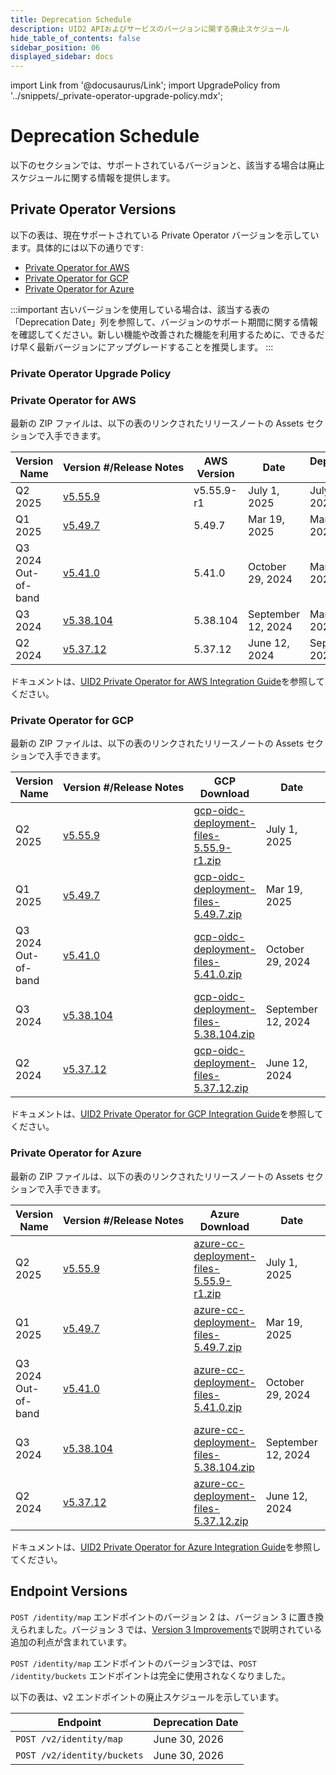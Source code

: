 ```yaml
---
title: Deprecation Schedule
description: UID2 APIおよびサービスのバージョンに関する廃止スケジュール
hide_table_of_contents: false
sidebar_position: 06
displayed_sidebar: docs
---
```


import Link from '@docusaurus/Link';
import UpgradePolicy from '../snippets/_private-operator-upgrade-policy.mdx';

# Deprecation Schedule

以下のセクションでは、サポートされているバージョンと、該当する場合は廃止スケジュールに関する情報を提供します。

## Private Operator Versions

以下の表は、現在サポートされている Private Operator バージョンを示しています。具体的には以下の通りです:
- [Private Operator for AWS](#private-operator-for-aws)
- [Private Operator for GCP](#private-operator-for-gcp)
- [Private Operator for Azure](#private-operator-for-azure)
<!-- - [Private Operator for AKS](#private-operator-for-aks) -->

:::important
古いバージョンを使用している場合は、該当する表の「Deprecation Date」列を参照して、バージョンのサポート期間に関する情報を確認してください。新しい機能や改善された機能を利用するために、できるだけ早く最新バージョンにアップグレードすることを推奨します。
:::

### Private Operator Upgrade Policy

<UpgradePolicy />

### Private Operator for AWS

最新の ZIP ファイルは、以下の表のリンクされたリリースノートの Assets セクションで入手できます。

| Version Name | Version&nbsp;#/Release&nbsp;Notes | AWS Version | Date | Deprecation Date |
| ------- | ------ | ------ | ------ | ------ |
| Q2 2025 | [v5.55.9](https://github.com/IABTechLab/uid2-operator/releases/tag/v5.55.9-r1) | v5.55.9-r1 | July 1, 2025 | July 1, 2026 |
| Q1 2025 | [v5.49.7](https://github.com/IABTechLab/uid2-operator/releases/tag/v5.49.7) | 5.49.7 | Mar 19, 2025 | Mar 31, 2026 |
| Q3 2024 Out-of-band | [v5.41.0](https://github.com/IABTechLab/uid2-operator/releases/tag/v5.41.0) | 5.41.0 | October 29, 2024 | Mar 31, 2026 |
| Q3 2024 | [v5.38.104](https://github.com/IABTechLab/uid2-operator/releases/tag/v5.38.104) | 5.38.104 | September 12, 2024 | Mar 31, 2026 |
| Q2 2024 | [v5.37.12](https://github.com/IABTechLab/uid2-operator/releases/tag/v5.37.12) | 5.37.12 | June 12, 2024 | Sep 30, 2025 |

ドキュメントは、[UID2 Private Operator for AWS Integration Guide](../guides/operator-guide-aws-marketplace.md)を参照してください。

### Private Operator for GCP

最新の ZIP ファイルは、以下の表のリンクされたリリースノートの Assets セクションで入手できます。

| Version Name | Version&nbsp;#/Release&nbsp;Notes | GCP Download | Date | Deprecation Date |
| ------- | ------ | ------ | ------ | ------ |
| Q2 2025 | [v5.55.9](https://github.com/IABTechLab/uid2-operator/releases/tag/v5.55.9-r1) | [gcp-oidc-deployment-files-5.55.9-r1.zip](https://github.com/IABTechLab/uid2-operator/releases/download/v5.55.9-r1/gcp-oidc-deployment-files-5.55.9-r1.zip) | July 1, 2025 | July 1, 2026 | 
| Q1 2025 | [v5.49.7](https://github.com/IABTechLab/uid2-operator/releases/tag/v5.49.7) | [gcp-oidc-deployment-files-5.49.7.zip](https://github.com/IABTechLab/uid2-operator/releases/download/v5.49.7/gcp-oidc-deployment-files-5.49.7.zip) | Mar 19, 2025 | Mar 31, 2026 |
| Q3 2024 Out-of-band | [v5.41.0](https://github.com/IABTechLab/uid2-operator/releases/tag/v5.41.0) | [gcp-oidc-deployment-files-5.41.0.zip](https://github.com/IABTechLab/uid2-operator/releases/download/v5.41.0/gcp-oidc-deployment-files-5.41.0.zip) | October 29, 2024 | Mar 31, 2026 |
| Q3 2024 | [v5.38.104](https://github.com/IABTechLab/uid2-operator/releases/tag/v5.38.104) | [gcp-oidc-deployment-files-5.38.104.zip](https://github.com/IABTechLab/uid2-operator/releases/download/v5.38.104/gcp-oidc-deployment-files-5.38.104.zip) | September 12, 2024 | Mar 31, 2026 |
| Q2 2024 | [v5.37.12](https://github.com/IABTechLab/uid2-operator/releases/tag/v5.37.12) | [gcp-oidc-deployment-files-5.37.12.zip](https://github.com/IABTechLab/uid2-operator/releases/download/v5.37.12/gcp-oidc-deployment-files-5.37.12.zip) | June 12, 2024 | Sep 30, 2025 |

ドキュメントは、[UID2 Private Operator for GCP Integration Guide](../guides/operator-private-gcp-confidential-space.md)を参照してください。

### Private Operator for Azure

最新の ZIP ファイルは、以下の表のリンクされたリリースノートの Assets セクションで入手できます。

| Version Name | Version&nbsp;#/Release&nbsp;Notes | Azure Download | Date | Deprecation Date |
| ------- | ------ | ------ | ------ | ------ |
| Q2 2025 | [v5.55.9](https://github.com/IABTechLab/uid2-operator/releases/tag/v5.55.9-r1) | [azure-cc-deployment-files-5.55.9-r1.zip](https://github.com/IABTechLab/uid2-operator/releases/download/v5.55.9-r1/azure-cc-deployment-files-5.55.9-r1.zip) | July 1, 2025 | July 1, 2026 |
| Q1 2025 | [v5.49.7](https://github.com/IABTechLab/uid2-operator/releases/tag/v5.49.7) | [azure-cc-deployment-files-5.49.7.zip](https://github.com/IABTechLab/uid2-operator/releases/download/v5.49.7/azure-cc-deployment-files-5.49.7.zip) | Mar 19, 2025 | Mar 31, 2026 |
| Q3 2024 Out-of-band | [v5.41.0](https://github.com/IABTechLab/uid2-operator/releases/tag/v5.41.0) | [azure-cc-deployment-files-5.41.0.zip](https://github.com/IABTechLab/uid2-operator/releases/download/v5.41.0/azure-cc-deployment-files-5.41.0.zip) | October 29, 2024 | Mar 31, 2026 |
| Q3 2024 | [v5.38.104](https://github.com/IABTechLab/uid2-operator/releases/tag/v5.38.104) | [azure-cc-deployment-files-5.38.104.zip](https://github.com/IABTechLab/uid2-operator/releases/download/v5.38.104/azure-cc-deployment-files-5.38.104.zip) | September 12, 2024 | Mar 31, 2026 |
| Q2 2024 | [v5.37.12](https://github.com/IABTechLab/uid2-operator/releases/tag/v5.37.12) | [azure-cc-deployment-files-5.37.12.zip](https://github.com/IABTechLab/uid2-operator/releases/download/v5.37.12/azure-cc-deployment-files-5.37.12.zip) | June 12, 2024 | Sep 30, 2025 |

ドキュメントは、[UID2 Private Operator for Azure Integration Guide](../guides/operator-guide-azure-enclave.md)を参照してください。

<!-- ### Private Operator for AKS

The latest ZIP file is linked in the Release Notes column in the following table.

| AKS Version Name | Version&nbsp;#/Release&nbsp;Notes | AKS Download | Date | Deprecation Date |
| ------- | ------ | ------ | ------ | ------ |
| Q2 2025 | xxx | xxx | xxx | xxx | -->
<!-- | Q1 2025 | 5.49.7 | [v5.49.7](https://github.com/IABTechLab/uid2-operator/releases/tag/v5.49.7) | Mar 19, 2025 | Mar 31, 2026 | -->

## Endpoint Versions

`POST /identity/map` エンドポイントのバージョン 2 は、バージョン 3 に置き換えられました。バージョン 3 では、[Version 3 Improvements](../endpoints/post-identity-map.md#version-3-improvements)で説明されている追加の利点が含まれています。

`POST /identity/map` エンドポイントのバージョン3では、`POST /identity/buckets` エンドポイントは完全に使用されなくなりました。

以下の表は、v2 エンドポイントの廃止スケジュールを示しています。

Endpoint | Deprecation Date | 
| ------- | ------ |
| `POST /v2/identity/map` | June 30, 2026 |
| `POST /v2/identity/buckets` | June 30, 2026 |
